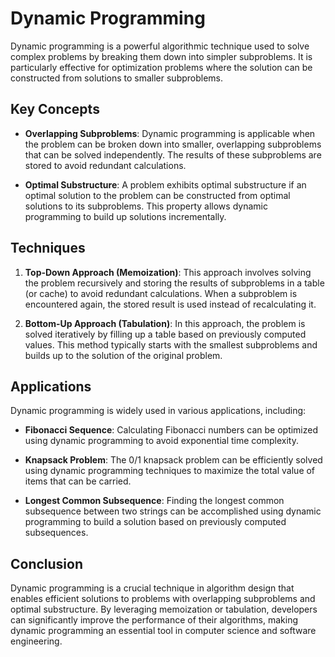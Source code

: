 # Dynamic Programming

Dynamic programming is a powerful algorithmic technique used to solve complex problems by breaking them down into simpler subproblems. It is particularly effective for optimization problems where the solution can be constructed from solutions to smaller subproblems.

## Key Concepts

- **Overlapping Subproblems**: Dynamic programming is applicable when the problem can be broken down into smaller, overlapping subproblems that can be solved independently. The results of these subproblems are stored to avoid redundant calculations.

- **Optimal Substructure**: A problem exhibits optimal substructure if an optimal solution to the problem can be constructed from optimal solutions to its subproblems. This property allows dynamic programming to build up solutions incrementally.

## Techniques

1. **Top-Down Approach (Memoization)**: This approach involves solving the problem recursively and storing the results of subproblems in a table (or cache) to avoid redundant calculations. When a subproblem is encountered again, the stored result is used instead of recalculating it.

2. **Bottom-Up Approach (Tabulation)**: In this approach, the problem is solved iteratively by filling up a table based on previously computed values. This method typically starts with the smallest subproblems and builds up to the solution of the original problem.

## Applications

Dynamic programming is widely used in various applications, including:

- **Fibonacci Sequence**: Calculating Fibonacci numbers can be optimized using dynamic programming to avoid exponential time complexity.

- **Knapsack Problem**: The 0/1 knapsack problem can be efficiently solved using dynamic programming techniques to maximize the total value of items that can be carried.

- **Longest Common Subsequence**: Finding the longest common subsequence between two strings can be accomplished using dynamic programming to build a solution based on previously computed subsequences.

## Conclusion

Dynamic programming is a crucial technique in algorithm design that enables efficient solutions to problems with overlapping subproblems and optimal substructure. By leveraging memoization or tabulation, developers can significantly improve the performance of their algorithms, making dynamic programming an essential tool in computer science and software engineering.
